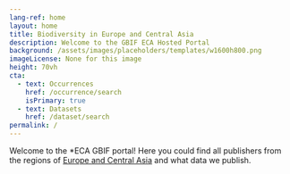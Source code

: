 ```yaml
---
lang-ref: home
layout: home
title: Biodiversity in Europe and Central Asia
description: Welcome to the GBIF ECA Hosted Portal 
background: /assets/images/placeholders/templates/w1600h800.png
imageLicense: None for this image
height: 70vh
cta:
  - text: Occurrences
    href: /occurrence/search
    isPrimary: true
  - text: Datasets
    href: /dataset/search
permalink: /
---
```


Welcome to the *ECA GBIF portal! Here you could find all publishers from the regions of [Europe and Central Asia](https://www.gbif.org/the-gbif-network/europe) and what data we publish.

